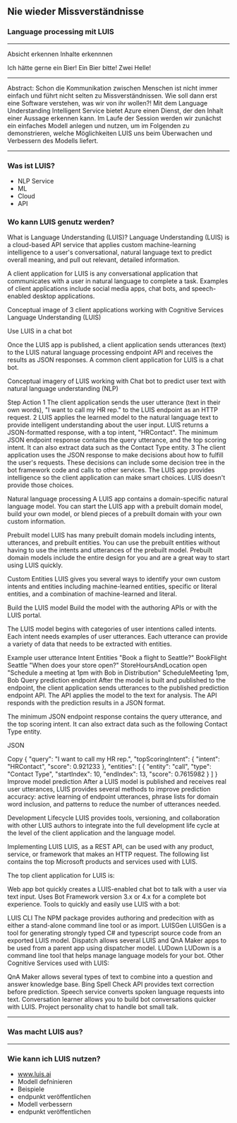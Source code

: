 ## Nie wieder Missverständnisse
### Language processing mit LUIS

---

Absicht erkennen
Inhalte erkennnen

Ich hätte gerne ein Bier!
Ein Bier bitte!
Zwei Helle!

---

Abstract:
Schon die Kommunikation zwischen Menschen ist nicht immer einfach und führt nicht selten zu Missverständnissen. Wie soll dann erst eine Software verstehen, was wir von ihr wollen?! Mit dem Language Understanding Intelligent Service bietet Azure einen Dienst, der den Inhalt einer Aussage erkennen kann. Im Laufe der Session werden wir zunächst ein einfaches Modell anlegen und nutzen, um im Folgenden zu demonstrieren, welche Möglichkeiten LUIS uns beim Überwachen und Verbessern des Modells liefert.



---

### Was ist LUIS?
- NLP Service
- ML
- Cloud
- API 

### Wo kann LUIS genutz werden?
What is Language Understanding (LUIS)?
Language Understanding (LUIS) is a cloud-based API service that applies custom machine-learning intelligence to a user's conversational, natural language text to predict overall meaning, and pull out relevant, detailed information.

A client application for LUIS is any conversational application that communicates with a user in natural language to complete a task. Examples of client applications include social media apps, chat bots, and speech-enabled desktop applications.

Conceptual image of 3 client applications working with Cognitive Services Language Understanding (LUIS)

Use LUIS in a chat bot

Once the LUIS app is published, a client application sends utterances (text) to the LUIS natural language processing endpoint API and receives the results as JSON responses. A common client application for LUIS is a chat bot.

Conceptual imagery of LUIS working with Chat bot to predict user text with natural language understanding (NLP)

Step	Action
1	The client application sends the user utterance (text in their own words), "I want to call my HR rep." to the LUIS endpoint as an HTTP request.
2	LUIS applies the learned model to the natural language text to provide intelligent understanding about the user input. LUIS returns a JSON-formatted response, with a top intent, "HRContact". The minimum JSON endpoint response contains the query utterance, and the top scoring intent. It can also extract data such as the Contact Type entity.
3	The client application uses the JSON response to make decisions about how to fulfill the user's requests. These decisions can include some decision tree in the bot framework code and calls to other services.
The LUIS app provides intelligence so the client application can make smart choices. LUIS doesn't provide those choices.


Natural language processing
A LUIS app contains a domain-specific natural language model. You can start the LUIS app with a prebuilt domain model, build your own model, or blend pieces of a prebuilt domain with your own custom information.

Prebuilt model LUIS has many prebuilt domain models including intents, utterances, and prebuilt entities. You can use the prebuilt entities without having to use the intents and utterances of the prebuilt model. Prebuilt domain models include the entire design for you and are a great way to start using LUIS quickly.

Custom Entities LUIS gives you several ways to identify your own custom intents and entities including machine-learned entities, specific or literal entities, and a combination of machine-learned and literal.

Build the LUIS model
Build the model with the authoring APIs or with the LUIS portal.

The LUIS model begins with categories of user intentions called intents. Each intent needs examples of user utterances. Each utterance can provide a variety of data that needs to be extracted with entities.

Example user utterance	Intent	Entities
"Book a flight to Seattle?"	BookFlight	Seattle
"When does your store open?"	StoreHoursAndLocation	open
"Schedule a meeting at 1pm with Bob in Distribution"	ScheduleMeeting	1pm, Bob
Query prediction endpoint
After the model is built and published to the endpoint, the client application sends utterances to the published prediction endpoint API. The API applies the model to the text for analysis. The API responds with the prediction results in a JSON format.

The minimum JSON endpoint response contains the query utterance, and the top scoring intent. It can also extract data such as the following Contact Type entity.

JSON

Copy
{
  "query": "I want to call my HR rep.",
  "topScoringIntent": {
    "intent": "HRContact",
    "score": 0.921233
  },
  "entities": [
    {
      "entity": "call",
      "type": "Contact Type",
      "startIndex": 10,
      "endIndex": 13,
      "score": 0.7615982
    }
  ]
}
Improve model prediction
After a LUIS model is published and receives real user utterances, LUIS provides several methods to improve prediction accuracy: active learning of endpoint utterances, phrase lists for domain word inclusion, and patterns to reduce the number of utterances needed.


Development Lifecycle
LUIS provides tools, versioning, and collaboration with other LUIS authors to integrate into the full development life cycle at the level of the client application and the language model.

Implementing LUIS
LUIS, as a REST API, can be used with any product, service, or framework that makes an HTTP request. The following list contains the top Microsoft products and services used with LUIS.

The top client application for LUIS is:

Web app bot quickly creates a LUIS-enabled chat bot to talk with a user via text input. Uses Bot Framework version 3.x or 4.x for a complete bot experience.
Tools to quickly and easily use LUIS with a bot:

LUIS CLI The NPM package provides authoring and predecition with as either a stand-alone command line tool or as import.
LUISGen LUISGen is a tool for generating strongly typed C# and typescript source code from an exported LUIS model.
Dispatch allows several LUIS and QnA Maker apps to be used from a parent app using dispatcher model.
LUDown LUDown is a command line tool that helps manage language models for your bot.
Other Cognitive Services used with LUIS:

QnA Maker allows several types of text to combine into a question and answer knowledge base.
Bing Spell Check API provides text correction before prediction.
Speech service converts spoken language requests into text.
Conversation learner allows you to build bot conversations quicker with LUIS.
Project personality chat to handle bot small talk.

--- 
### Was macht LUIS aus?

--- 
### Wie kann ich LUIS nutzen?

- www.luis.ai
- Modell defninieren
- Beispiele 
- endpunkt veröffentlichen
- Modell verbessern
- endpunkt veröffentlichen
